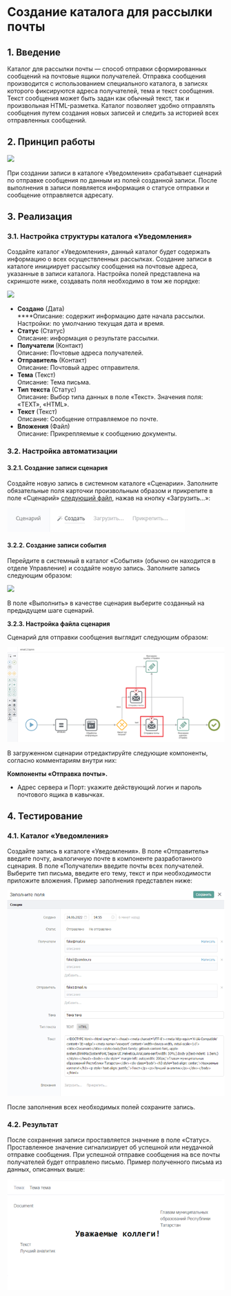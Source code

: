 # Создание каталога для рассылки почты

## 1. **Введение**

Каталог для рассылки почты — способ отправки сформированных сообщений на почтовые ящики получателей. Отправка сообщения производится с использованием специального каталога, в записях которого фиксируются адреса получателей, тема и текст сообщения. Текст сообщения может быть задан как обычный текст, так и произвольная HTML-разметка. Каталог позволяет удобно отправлять сообщения путем создания новых записей и следить за историей всех отправленных сообщений.

## **2. Принцип работы**

![](../../.gitbook/assets/5Схема\_Работы.jpg)

При создании записи в каталоге «Уведомления» срабатывает сценарий по отправке сообщения по данным из полей созданной записи. После выполнения в записи появляется информация о статусе отправки и сообщение отправляется адресату.

## **3. Реализация**

### **3.1. Настройка структуры каталога «Уведомления»**

Создайте каталог «Уведомления», данный каталог будет содержать информацию о всех осуществленных рассылках. Создание записи в каталоге инициирует рассылку сообщения на почтовые адреса, указанные в записи каталога. Настройка полей представлена на скриншоте ниже, создавать поля необходимо в том же порядке:

![](../../.gitbook/assets/1Структура\_Каталога.png)

* **Создано** (Дата)\
  ****Описание: содержит информацию дате начала рассылки.\
  Настройки: по умолчанию текущая дата и время.
* **Статус** (Статус)\
  Описание: информация о результате рассылки.
* **Получатели** (Контакт)\
  Описание: Почтовые адреса получателей.
* **Отправитель** (Контакт)\
  Описание: Почтовый адрес отправителя.
* **Тема** (Текст)\
  Описание: Тема письма.
* **Тип текста** (Статус)\
  Описание: Выбор типа данных в поле «Текст». Значения поля: «TEXT», «HTML».
* **Текст** (Текст)\
  Описание: Сообщение отправляемое по почте.
* **Вложения** (Файл)\
  Описание: Прикрепляемые к сообщению документы.

### **3.2. Настройка автоматизации**

#### **3.2.1. Создание записи сценария**

Создайте новую запись в системном каталоге «Сценарии». Заполните обязательные поля карточки произвольным образом и прикрепите в поле «Сценарий» [следующий файл](https://drive.google.com/file/d/1UWCBzrNEju3rt6PO-0IqBL6Pn\_KzYKEq/view?usp=sharing), нажав на кнопку «Загрузить…»:

![](<../../.gitbook/assets/Загрузить сценарий (2).png>)

#### **3.2.2. Создание записи события**

Перейдите в системный в каталог «События» (обычно он находится в отделе Управление) и создайте новую запись. Заполните запись следующим образом:

![](../../.gitbook/assets/2Настройка\_События.png)

В поле «Выполнить» в качестве сценария выберите созданный на предыдущем шаге сценарий.

**3.2.3. Настройка файла сценария**

Сценарий для отправки сообщения выглядит следующим образом:

![](../../.gitbook/assets/4Сценарий.png)

В загруженном сценарии отредактируйте следующие компоненты, согласно комментариям внутри них:

**Компоненты «Отправка почты».**

* Адрес сервера и Порт: укажите действующий логин и пароль почтового ящика в кавычках.

## **4. Тестирование**

### **4.1. Каталог «Уведомления»**

Создайте запись в каталоге «Уведомления». В поле «Отправитель» введите почту, аналогичную почте в компоненте разработанного сценария. В поле «Получатели» введите почты всех получателей. Выберите тип письма, введите его тему, текст и при необходимости приложите вложения. Пример заполнения представлен ниже:

![](../../.gitbook/assets/7Форма.png)

После заполнения всех необходимых полей сохраните запись.

### 4.2. Результат

После сохранения записи проставляется значение в поле «Статус». Проставленное значение сигнализирует об успешной или неудачной отправке сообщения. При успешной отправке сообщения на все почты получателей будет отправлено письмо. Пример полученного письма из данных, описанных выше:

![](../../.gitbook/assets/8Результат.png)

